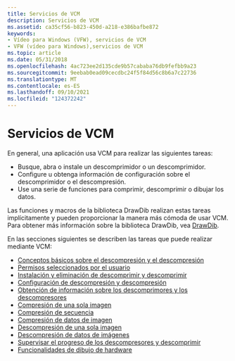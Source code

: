 ```yaml
---
title: Servicios de VCM
description: Servicios de VCM
ms.assetid: ca35cf56-b823-450d-a218-e386bafbe872
keywords:
- Vídeo para Windows (VFW), servicios de VCM
- VFW (vídeo para Windows),servicios de VCM
ms.topic: article
ms.date: 05/31/2018
ms.openlocfilehash: 4ac723ee2d135cde9b57cababa76db9fefbb9a23
ms.sourcegitcommit: 9eebab0ead09cecdbc24f5f84d56c8b6a7c22736
ms.translationtype: MT
ms.contentlocale: es-ES
ms.lasthandoff: 09/10/2021
ms.locfileid: "124372242"
---
```

# <a name="vcm-services"></a>Servicios de VCM

En general, una aplicación usa VCM para realizar las siguientes tareas:

-   Busque, abra o instale un descomprimidor o un descomprimidor.
-   Configure u obtenga información de configuración sobre el descomprimidor o el descompresión.
-   Use una serie de funciones para comprimir, descomprimir o dibujar los datos.

Las funciones y macros de la biblioteca DrawDib realizan estas tareas implícitamente y pueden proporcionar la manera más cómoda de usar VCM. Para obtener más información sobre la biblioteca DrawDib, vea [DrawDib](drawdib.md).

En las secciones siguientes se describen las tareas que puede realizar mediante VCM:

-   [Conceptos básicos sobre el descompresión y el descompresión](compressor-and-decompressor-basics.md)
-   [Permisos seleccionados por el usuario](user-selected-compressors.md)
-   [Instalación y eliminación de descomprimir y descomprimir](compressor-and-decompressor-installation-and-removal.md)
-   [Configuración de descompresión y descompresión](compressor-and-decompressor-configuration.md)
-   [Obtención de información sobre los descomprimores y los descompresores](getting-information-about-compressors-and-decompressors.md)
-   [Compresión de una sola imagen](single-image-compression.md)
-   [Compresión de secuencia](sequence-compression.md)
-   [Compresión de datos de imagen](image-data-compression.md)
-   [Descompresión de una sola imagen](single-image-decompression.md)
-   [Descompresión de datos de imágenes](image-data-decompression.md)
-   [Supervisar el progreso de los descompresores y descomprimir](monitoring-the-progress-of-compressors-and-decompressors.md)
-   [Funcionalidades de dibujo de hardware](hardware-drawing-capabilities.md)

 

 




